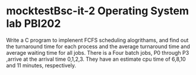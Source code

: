 # mocktestBsc-it-2 Operating System lab PBI202

  Write a C program to implenent FCFS scheduling   alogrithams, and find out the turnaround time for each process and the average turnaround time and average waiting time for all jobs. There is a Four batch jobs, P0 through P3 ,arrive at the  arrival time 0,1,2,3. They have an estimate cpu  time of 6,8,10 and 11 minutes, respectively.
